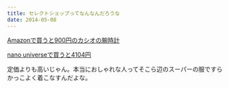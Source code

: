 ```yaml
---
title: セレクトショップってなんなんだろうな
date: 2014-05-08
---
```


[Amazonで買うと900円のカシオの腕時計](http://www.amazon.co.jp/dp/B000VOBQXK/)

[nano universeで買うと4104円](http://zozo.jp/shop/nanouniverse/goods/2345826/)

定価よりも高いじゃん。本当におしゃれな人ってそこら辺のスーパーの服ですらかっこよく着こなすんだよな。
